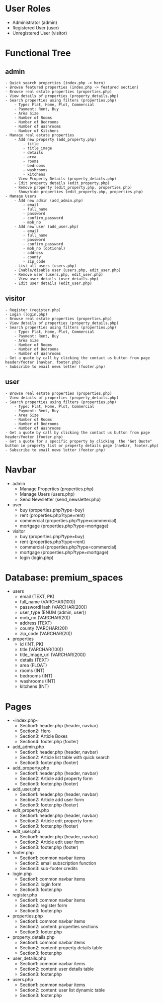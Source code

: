 # User Roles
- Administrator (admin)
- Registered User (user)
- Unregistered User (visitor)

# Functional Tree
## admin
    - Quick search properties (index.php -> hero)
    - Browse featured properties (index.php -> featured section)
    - Browse real estate properties (properties.php)
    - View details of properties (property_details.php)
    - Search properties using filters (properties.php)
        - Type: Flat, Home, Plot, Commercial
        - Payment: Rent, Buy
        - Area Size
        - Number of Rooms
        - Number of Bedrooms
        - Number of Washrooms
        - Number of Kitchens
    - Manage real estate properties
        - Add new property (add_property.php)
            - title
            - title_image
            - details
            - area
            - rooms
            - bedrooms
            - washrooms
            - kitchens
        - View Property Details (property_details.php)
        - Edit property details (edit_property.php)
        - Remove property (edit_property.php, properties.php)
        - Show/hide properties (edit_property.php, properties.php)
    - Manage Users
        - Add new admin (add_admin.php)
            - email
            - full_name
            - password
            - confirm_password
            - mob_no
        - Add new user (add_user.php)
            - email
            - full_name
            - password
            - confirm_password
            - mob_no (optional)
            - address
            - county
            - zip_code
        - List all users (users.php)
        - Enable/disable user (users.php, edit_user.php)
        - Remove user (users.php, edit_user.php)
        - View user details (user_details.php)
        - Edit user details (edit_user.php)
## visitor
    - Register (register.php)
    - Login (login.php)
    - Browse real estate properties (properties.php)
    - View details of properties (property_details.php)
    - Search properties using filters (properties.php)
        - Type: Flat, Home, Plot, Commercial
        - Payment: Rent, Buy
        - Area Size
        - Number of Rooms
        - Number of Bedrooms
        - Number of Washrooms
    - Get a quote by call by clicking the contact us button from page header/footer (navbar, footer.php)
    - Subscribe to email news letter (footer.php)
## user
    - Browse real estate properties (properties.php)
    - View details of properties (property_details.php)
    - Search properties using filters (properties.php)
        - Type: Flat, Home, Plot, Commercial
        - Payment: Rent, Buy
        - Area Size
        - Number of Rooms
        - Number of Bedrooms
        - Number of Washrooms
    - Get a quote by call by clicking the contact us button from page header/footer (footer.php)
    - Get a quote for a specific property by clicking  the "Get Quote" button in property list or property details page (navbar, footer.php)
    - Subscribe to email news letter (footer.php)

# Navbar
- admin
    - Manage Properties (properties.php)
    - Manage Users (users.php)
    - Send Newsletter (send_newsletter.php)
- user
    - buy  (properties.php?type=buy)
    - rent (properties.php?type=rent)
    - commercial (properties.php?type=commercial)
    - mortgage (properties.php?type=mortgage)
- visitor
    - buy (properties.php?type=buy)
    - rent (properties.php?type=rent)
    - commercial (properties.php?type=commercial)
    - mortgage (properties.php?type=mortgage)
    - login (login.php)

# Database: premium_spaces
- users
    - email (TEXT, PK)
    - full_name (VARCHAR(100))
    - passwordHash (VARCHAR(200))
    - user_type (ENUM (admin, user))
    - mob_no (VARCHAR(20))
    - address (TEXT)
    - county (VARCHAR(20))
    - zip_code (VARCHAR(20))
- properties
    - id (INT, PK)
    - title (VARCHAR(100))
    - title_image_url (VARCHAR(200))
    - details (TEXT)
    - area (FLOAT)
    - rooms (INT)
    - bedrooms (INT)
    - washrooms (INT)
    - kitchens (INT)


# Pages
- ~index.php~
    - Section1: header.php (header, navbar)
    - Section2: Hero
    - Section3: Article Boxes
    - Section4: footer.php (footer)
- add_admin.php
    - Section1: header.php (header, navbar)
    - Section2: Article list table with quick search
    - Section3: footer.php (footer)
- add_property.php
    - Section1: header.php (header, navbar)
    - Section2: Article add property form
    - Section3: footer.php (footer)
- add_user.php
    - Section1: header.php (header, navbar)
    - Section2: Article add user form
    - Section3: footer.php (footer)
- edit_property.php
    - Section1: header.php (header, navbar)
    - Section2: Article edit property form
    - Section3: footer.php (footer)
- edit_user.php
    - Section1: header.php (header, navbar)
    - Section2: Article edit user form
    - Section3: footer.php (footer)
- footer.php
    - Section1: common navbar items
    - Section2: email subscription function
    - Section3: sub-footer credits
- login.php
    - Section1: common navbar items
    - Section2: login form
    - Section3: footer.php
- register.php
    - Section1: common navbar items
    - Section2: register form
    - Section3: footer.php
- properties.php
    - Section1: common navbar items
    - Section2: content: properties sections
    - Section3: footer.php
- property_details.php
    - Section1: common navbar items
    - Section2: content: property details table
    - Section3: footer.php
- user_details.php
    - Section1: common navbar items
    - Section2: content: user details table
    - Section3: footer.php
- users.php
    - Section1: common navbar items
    - Section2: content: user list dynamic table
    - Section3: footer.php